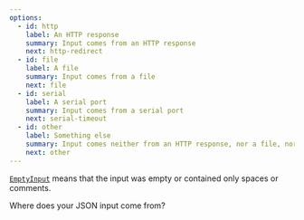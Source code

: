 ```yaml
---
options:
  - id: http
    label: An HTTP response
    summary: Input comes from an HTTP response
    next: http-redirect
  - id: file
    label: A file
    summary: Input comes from a file
    next: file
  - id: serial
    label: A serial port
    summary: Input comes from a serial port
    next: serial-timeout
  - id: other
    label: Something else
    summary: Input comes neither from an HTTP response, nor a file, nor a serial port
    next: other
---
```


[`EmptyInput`](/v6/api/misc/deserializationerror/#emptyinput) means that the input was empty or contained only spaces or comments.

Where does your JSON input come from?